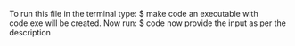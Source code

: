 To run this file in the terminal type:
$ make code
an executable with code.exe will be created. Now run:
$ code
now provide the input as per the description

